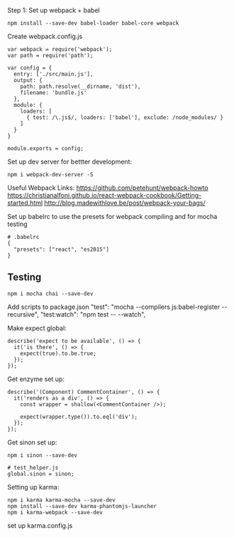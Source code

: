 Step 1: Set up webpack + babel

```
npm install --save-dev babel-loader babel-core webpack
```

Create webpack.config.js
```
var webpack = require('webpack');
var path = require('path');

var config = {
  entry: ['./src/main.js'],
  output: {
    path: path.resolve(__dirname, 'dist'),
    filename: 'bundle.js'
  },
  module: {
    loaders: [
      { test: /\.js$/, loaders: ['babel'], exclude: /node_modules/ }
    ]
  }
}

module.exports = config;
```

Set up dev server for bettter development:
```
npm i webpack-dev-server -S
```

Useful Webpack Links:
https://github.com/petehunt/webpack-howto
https://christianalfoni.github.io/react-webpack-cookbook/Getting-started.html
http://blog.madewithlove.be/post/webpack-your-bags/

Set up babelrc to use the presets for webpack compiling and for mocha testing
```
# .babelrc
{
  "presets": ["react", "es2015"]
}
```

## Testing
```
npm i mocha chai --save-dev
```

Add scripts to package.json
"test": "mocha --compilers js:babel-register --recursive",
"test:watch": "npm test -- --watch",

Make expect global:
```
describe('expect to be available', () => {
  it('is there', () => {
    expect(true).to.be.true;
  });
});
```

Get enzyme set up:
```
describe('(Component) CommentContainer', () => {
  it('renders as a div', () => {
    const wrapper = shallow(<CommentContainer />);

    expect(wrapper.type()).to.eql('div');
  });
});
```

Get sinon set up:
```
npm i sinon --save-dev

# test_helper.js
global.sinon = sinon;
```


Setting up karma:
```
npm i karma karma-mocha --save-dev
npm install --save-dev karma-phantomjs-launcher
npm i karma-webpack --save-dev
```

set up karma.config.js
